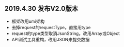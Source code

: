## 2019.4.30 发布V2.0版本
- 框架改用umi架构
- 去掉request的requestType，直接用type
- request的type类型取消JsonString，改用Array或Object
- API测试工具重构，改用JSON来提交数据